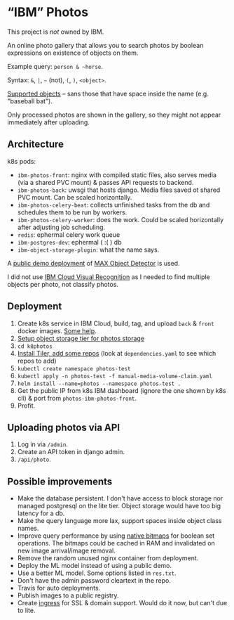 “IBM” Photos
============

This project is *not* owned by IBM.

An online photo gallery that allows you to search photos by boolean
expressions on existence of objects on them.

Example query: `person & ~horse`.

Syntax: `&`, `|`, `~` (not), `(`, `)`, `<object>`.

[Supported objects](https://gist.github.com/AruniRC/7b3dadd004da04c80198557db5da4bda)
– sans those that have space inside the name (e.g. "baseball bat").

Only processed photos are shown in the gallery, so they might 
not appear immediately after uploading.

Architecture
------------
k8s pods:
* `ibm-photos-front`: nginx with compiled static files, also serves
  media (via a shared PVC mount) & passes API requests to backend.
* `ibm-photos-back`: uwsgi that hosts django. Media files saved
  ot shared PVC mount. Can be scaled horizontally.
* `ibm-photos-celery-beat`: collects unfinished tasks from the db
  and schedules them to be run by workers.
* `ibm-photos-celery-worker`: does the work. Could be scaled
  horizontally after adjusting job scheduling.
* `redis`: ephermal celery work queue
* `ibm-postgres-dev`: ephermal ( :( ) db
* `ibm-object-storage-plugin`: what the name says.

A [public demo deployment](http://max-object-detector.max.us-south.containers.appdomain.cloud)
of [MAX Object Detector](https://developer.ibm.com/exchanges/models/all/max-object-detector/)
is used.

I did not use [IBM Cloud Visual Recognition](https://cloud.ibm.com/catalog/services/visual-recognition)
as I needed to find multiple objects per photo, not classify
photos.

Deployment
----------
1. Create k8s service in IBM Cloud, build, tag, and upload `back`
   & `front` docker images. [Some help](https://github.com/phthom/ContainerOrchestration/blob/master/3-KubernetesLab.md).
2. [Setup object storage tier for photos storage](https://cloud.ibm.com/docs/containers?topic=containers-object_storage)
3. `cd k8photos`
4. [Install Tiler, add some repos](https://github.com/phthom/ContainerOrchestration/blob/master/4-HelmLab.md)
  (look at `dependencies.yaml` to see which repos to add)
5. `kubectl create namespace photos-test`
6. `kubectl apply -n photos-test -f manual-media-volume-claim.yaml`
7. `helm install --name=photos --namespace photos-test .`
8. Get the public IP from k8s IBM dashboard (ignore the one
   shown by k8s cli) & port from `photos-ibm-photos-front`.
9. Profit.

Uploading photos via API
------------------------
1. Log in via `/admin`.
2. Create an API token in django admin.
3. `/api/photo`.

Possible improvements
---------------------
* Make the database persistent. I don't have access to block
  storage nor managed postgresql on the lite tier. Object
  storage would have too big latency for a db.
* Make the query language more lax, support spaces inside object
  class names.
* Improve query performance by using [native bitmaps](https://github.com/Ezibenroc/PyRoaringBitMap)
  for boolean set operations. The bitmaps could be cached in RAM
  and invalidated on new image arrival/image removal.
* Remove the random unused nginx container from deployment.
* Deploy the ML model instead of using a public demo.
* Use a better ML model. Some options listed in `res.txt`.
* Don't have the admin password cleartext in the repo.
* Travis for auto deployments.
* Publish images to a public registry.
* Create [ingress](https://cloud.ibm.com/docs/containers?topic=containers-ingress)
  for SSL & domain support. Would do it now, but can't due
  to lite.
